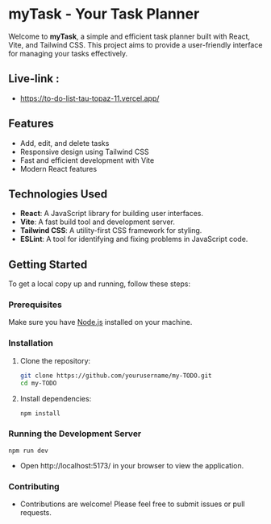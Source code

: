 # myTask - Your Task Planner

Welcome to **myTask**, a simple and efficient task planner built with React, Vite, and Tailwind CSS. This project aims to provide a user-friendly interface for managing your tasks effectively.
## Live-link : 
- https://to-do-list-tau-topaz-11.vercel.app/

## Features

- Add, edit, and delete tasks
- Responsive design using Tailwind CSS
- Fast and efficient development with Vite
- Modern React features

## Technologies Used

- **React**: A JavaScript library for building user interfaces.
- **Vite**: A fast build tool and development server.
- **Tailwind CSS**: A utility-first CSS framework for styling.
- **ESLint**: A tool for identifying and fixing problems in JavaScript code.

## Getting Started

To get a local copy up and running, follow these steps:

### Prerequisites

Make sure you have [Node.js](https://nodejs.org/) installed on your machine.

### Installation

1. Clone the repository:

   ```bash
   git clone https://github.com/yourusername/my-TODO.git
   cd my-TODO

2. Install dependencies:
    ```bash   
   npm install

### Running the Development Server
    npm run dev

- Open http://localhost:5173/ in your browser to view the application.

### Contributing
- Contributions are welcome! Please feel free to submit issues or pull requests.
